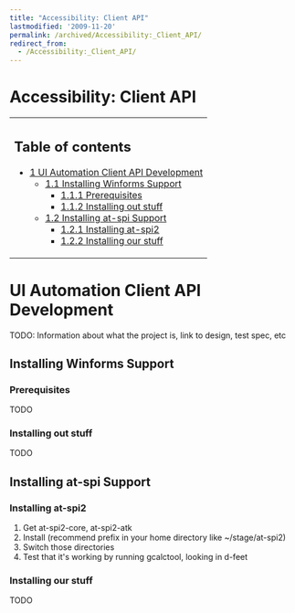 ```yaml
---
title: "Accessibility: Client API"
lastmodified: '2009-11-20'
permalink: /archived/Accessibility:_Client_API/
redirect_from:
  - /Accessibility:_Client_API/
---
```


Accessibility: Client API
=========================

<table>
<col width="100%" />
<tbody>
<tr class="odd">
<td align="left"><h2>Table of contents</h2>
<ul>
<li><a href="#ui-automation-client-api-development">1 UI Automation Client API Development</a>
<ul>
<li><a href="#installing-winforms-support">1.1 Installing Winforms Support</a>
<ul>
<li><a href="#prerequisites">1.1.1 Prerequisites</a></li>
<li><a href="#installing-out-stuff">1.1.2 Installing out stuff</a></li>
</ul></li>
<li><a href="#installing-at-spi-support">1.2 Installing at-spi Support</a>
<ul>
<li><a href="#installing-at-spi2">1.2.1 Installing at-spi2</a></li>
<li><a href="#installing-our-stuff">1.2.2 Installing our stuff</a></li>
</ul></li>
</ul></li>
</ul></td>
</tr>
</tbody>
</table>

UI Automation Client API Development
====================================

TODO: Information about what the project is, link to design, test spec, etc

Installing Winforms Support
---------------------------

### Prerequisites

TODO

### Installing out stuff

TODO

Installing at-spi Support
-------------------------

### Installing at-spi2

1.  Get at-spi2-core, at-spi2-atk
2.  Install (recommend prefix in your home directory like \~/stage/at-spi2)
3.  Switch those directories
4.  Test that it's working by running gcalctool, looking in d-feet

### Installing our stuff

TODO

